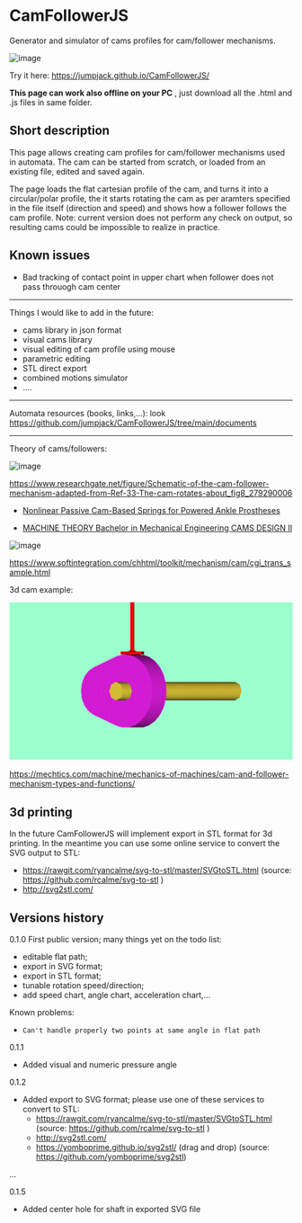 # CamFollowerJS
Generator and simulator of cams profiles for cam/follower mechanisms.

![image](https://user-images.githubusercontent.com/1620953/189070285-a55ff4d8-2d31-4cd9-a810-046100ffb4cb.png)


Try it here:  https://jumpjack.github.io/CamFollowerJS/

**This page can work also offline on your PC** , just download all the .html and .js files in same folder.

## Short description

This page allows creating cam profiles for cam/follower mechanisms used in automata. The cam can be started from scratch, or loaded from an existing file, edited and saved again.

The page loads the flat cartesian profile of the cam, and turns it into a circular/polar profile, the it starts rotating the cam as per aramters specified in the file itself (direction and speed) and shows how a follower follows the cam profile. Note: current version does not perform any check on output, so resulting cams could be impossible to realize in practice.

## Known issues

 - Bad tracking of contact point in upper chart when follower does not pass throuogh cam center
 
----------

Things I would like to add in the future:

- cams library in json format
- visual cams library
- visual editing of cam profile using mouse
- parametric editing
- STL direct export
- combined motions simulator
- ....

---------

Automata resources (books, links,...): look https://github.com/jumpjack/CamFollowerJS/tree/main/documents

----------

Theory of cams/followers:

![image](https://user-images.githubusercontent.com/1620953/141312522-59cf64f7-0982-478a-a318-a5d808a59519.png)

https://www.researchgate.net/figure/Schematic-of-the-cam-follower-mechanism-adapted-from-Ref-33-The-cam-rotates-about_fig8_279290006

 - [Nonlinear Passive Cam-Based Springs for Powered Ankle Prostheses](https://www.researchgate.net/publication/279290006_Nonlinear_Passive_Cam-Based_Springs_for_Powered_Ankle_Prostheses)

- [MACHINE THEORY
Bachelor in Mechanical Engineering
CAMS DESIGN II](http://ocw.uc3m.es/ingenieria-mecanica/machine-theory/lectures-1/cams-design-ii)


![image](https://user-images.githubusercontent.com/1620953/141314608-24b17547-7e99-46c8-ba52-39db055723c9.png)


https://www.softintegration.com/chhtml/toolkit/mechanism/cam/cgi_trans_sample.html


3d cam example:

![image](cam-anim1.gif)


https://mechtics.com/machine/mechanics-of-machines/cam-and-follower-mechanism-types-and-functions/

3d printing
-----------

In the future CamFollowerJS will implement export in  STL format for 3d printing. In the meantime you can use some online service to convert the SVG output to STL:
 - https://rawgit.com/ryancalme/svg-to-stl/master/SVGtoSTL.html  (source: https://github.com/rcalme/svg-to-stl )
 - http://svg2stl.com/

Versions history
---------------

0.1.0 First public version; many things yet on the todo list:
 - 	editable flat path;
 - 	export in SVG format;
 - 	export in STL format;
 - 	tunable rotation speed/direction;
 - 	add speed chart, angle chart, acceleration chart,...

Known problems:
  - 	Can't handle properly two points at same angle in flat path

0.1.1
 - Added visual and numeric pressure angle


0.1.2 
 -  Added export to SVG format; please use one of these services to convert to STL:
    - https://rawgit.com/ryancalme/svg-to-stl/master/SVGtoSTL.html  (source: https://github.com/rcalme/svg-to-stl )
    - http://svg2stl.com/  
    - https://yomboprime.github.io/svg2stl/ (drag and drop)  (source: https://github.com/yomboprime/svg2stl)
    
...

0.1.5
 - Added center hole for shaft in exported SVG file
